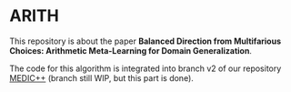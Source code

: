 # ARITH
This repository is about the paper **Balanced Direction from Multifarious Choices: Arithmetic Meta-Learning for Domain Generalization**.

The code for this algorithm is integrated into branch v2 of our repository [MEDIC++](https://github.com/zzwdx/MEDIC-plus) (branch still WIP, but this part is done).
